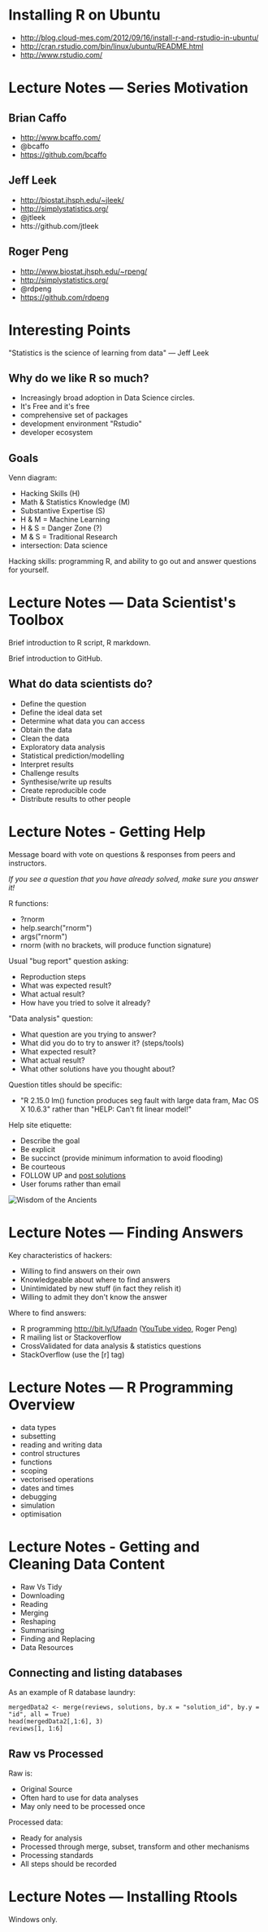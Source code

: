 # Installing R on Ubuntu
 - http://blog.cloud-mes.com/2012/09/16/install-r-and-rstudio-in-ubuntu/
 - http://cran.rstudio.com/bin/linux/ubuntu/README.html
 - http://www.rstudio.com/

# Lecture Notes — Series Motivation

## Brian Caffo

 - http://www.bcaffo.com/
 - @bcaffo
 - https://github.com/bcaffo

## Jeff Leek

 - http://biostat.jhsph.edu/~jleek/
 - http://simplystatistics.org/
 - @jtleek
 - htts://github.com/jtleek

## Roger Peng

 - http://www.biostat.jhsph.edu/~rpeng/
 - http://simplystatistics.org/
 - @rdpeng
 - https://github.com/rdpeng

# Interesting Points

"Statistics is the science of learning from data" — Jeff Leek

## Why do we like R so much?

 - Increasingly broad adoption in Data Science circles.
 - It's Free and it's free
 - comprehensive set of packages
 - development environment "Rstudio"
 - developer ecosystem

## Goals

Venn diagram:

 - Hacking Skills (H)
 - Math & Statistics Knowledge (M)
 - Substantive Expertise (S)
 - H & M = Machine Learning
 - H & S = Danger Zone (?)
 - M & S = Traditional Research
 - intersection: Data science

Hacking skills: programming R, and ability to go out and answer questions for yourself.

# Lecture Notes — Data Scientist's Toolbox

Brief introduction to R script, R markdown.

Brief introduction to GitHub.

## What do data scientists do?

 - Define the question
 - Define the ideal data set
 - Determine what data you can access
 - Obtain the data
 - Clean the data
 - Exploratory data analysis
 - Statistical prediction/modelling
 - Interpret results
 - Challenge results
 - Synthesise/write up results
 - Create reproducible code
 - Distribute results to other people

# Lecture Notes - Getting Help

Message board with vote on questions & responses from peers and instructors.

*If you see a question that you have already solved, make sure you answer it!*

R functions:

 - ?rnorm
 - help.search("rnorm")
 - args("rnorm")
 - rnorm  (with no brackets, will produce function signature)

Usual "bug report" question asking:

 - Reproduction steps
 - What was expected result?
 - What actual result?
 - How have you tried to solve it already?

"Data analysis" question:

 - What question are you trying to answer?
 - What did you do to try to answer it? (steps/tools)
 - What expected result?
 - What actual result?
 - What other solutions have you thought about?

Question titles should be specific:

 - "R 2.15.0 lm() function produces seg fault with large data fram, Mac OS X 10.6.3" rather than "HELP: Can't fit linear model!"

Help site etiquette:

 - Describe the goal
 - Be explicit
 - Be succinct (provide minimum information to avoid flooding)
 - Be courteous
 - FOLLOW UP and [post solutions](https://xkcd.com/979/)
 - User forums rather than email

![Wisdom of the Ancients](http://imgs.xkcd.com/comics/wisdom_of_the_ancients.png)

# Lecture Notes — Finding Answers

Key characteristics of hackers:
 - Willing to find answers on their own
 - Knowledgeable about where to find answers
 - Unintimidated by new stuff (in fact they relish it)
 - Willing to admit they don't know the answer

Where to find answers:

 - R programming http://bit.ly/Ufaadn ([YouTube video](https://www.youtube.com/watch?v=ZFaWxxzouCY), Roger Peng)
 - R mailing list or Stackoverflow
 - CrossValidated for data analysis & statistics questions
 - StackOverflow (use the [r] tag)

# Lecture Notes — R Programming Overview

 - data types
 - subsetting
 - reading and writing data
 - control structures
 - functions
 - scoping
 - vectorised operations
 - dates and times
 - debugging
 - simulation
 - optimisation


# Lecture Notes - Getting and Cleaning Data Content

 - Raw Vs Tidy
 - Downloading
 - Reading
 - Merging
 - Reshaping
 - Summarising
 - Finding and Replacing
 - Data Resources

## Connecting and listing databases

As an example of R database laundry:

    mergedData2 <- merge(reviews, solutions, by.x = "solution_id", by.y = "id", all = True)
    head(mergedData2[,1:6], 3)
    reviews[1, 1:6]

## Raw vs Processed

Raw is:

 - Original Source
 - Often hard to use for data analyses
 - May only need to be processed once

Processed data:

 - Ready for analysis
 - Processed through merge, subset, transform and other mechanisms
 - Processing standards
 - All steps should be recorded

# Lecture Notes — Installing Rtools

Windows only.

